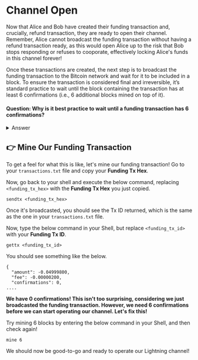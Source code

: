 # Channel Open

Now that Alice and Bob have created their funding transaction and, crucially, refund transaction, they are ready to open their channel. Remember, Alice cannot broadcast the funding transaction without having a refund transaction ready, as this would open Alice up to the risk that Bob stops responding or refuses to cooporate, effectively locking Alice's funds in this channel forever! 

Once these transactions are created, the next step is to broadcast the funding transaction to the Bitcoin network and wait for it to be included in a block. To ensure the transaction is considered final and irreversible, it’s standard practice to wait until the block containing the transaction has at least 6 confirmations (i.e., 6 additional blocks mined on top of it).

#### Question: Why is it best practice to wait until a funding transaction has 6 confirmations?
<details>
  <summary>Answer</summary>

Waiting for 6 confirmations ensures that the funding transaction is deeply embedded in the blockchain, making it highly unlikely to be reversed due to a chain reorganization.

</details>

## 👉  Mine Our Funding Transaction
To get a feel for what this is like, let's mine our funding transaction! Go to your `transactions.txt` file and copy your **Funding Tx Hex**.

Now, go back to your shell and execute the below command, replacing `<funding_tx_hex>` with the **Funding Tx Hex** you just copied.

```
sendtx <funding_tx_hex> 
```

Once it's broadcasted, you should see the Tx ID returned, which is the same as the one in your `transactions.txt` file.

Now, type the below command in your Shell, but replace `<funding_tx_id>` with your **Funding Tx ID**.

```
gettx <funding_tx_id> 
```

You should see something like the below.

```
{
  "amount": -0.04999800,
  "fee": -0.00000200,
  "confirmations": 0,
....
```
**We have 0 confirmations! This isn't too surprising, considering we just broadcasted the funding transaction. However, we need 6 confirmations before we can start operating our channel. Let's fix this!**

Try mining 6 blocks by entering the below command in your Shell, and then check again!

```
mine 6
```

We should now be good-to-go and ready to operate our Lightning channel!